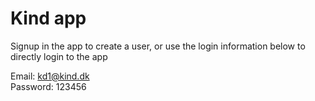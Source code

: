 # Kind app
Signup in the app to create a user, or use the login information below to directly login to the app <br>

Email: kd1@kind.dk <br>
Password: 123456





